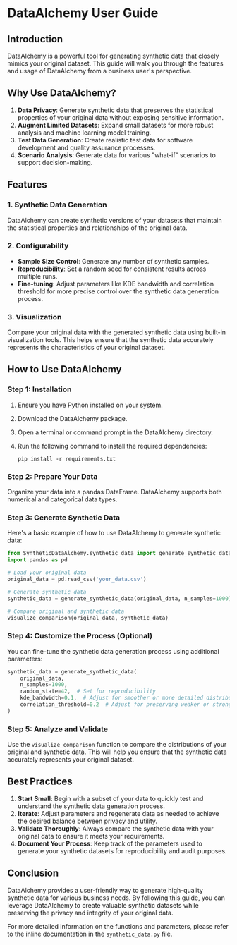 # DataAlchemy User Guide

## Introduction

DataAlchemy is a powerful tool for generating synthetic data that closely mimics your original dataset. This guide will walk you through the features and usage of DataAlchemy from a business user's perspective.

## Why Use DataAlchemy?

1. **Data Privacy**: Generate synthetic data that preserves the statistical properties of your original data without exposing sensitive information.
2. **Augment Limited Datasets**: Expand small datasets for more robust analysis and machine learning model training.
3. **Test Data Generation**: Create realistic test data for software development and quality assurance processes.
4. **Scenario Analysis**: Generate data for various "what-if" scenarios to support decision-making.

## Features

### 1. Synthetic Data Generation

DataAlchemy can create synthetic versions of your datasets that maintain the statistical properties and relationships of the original data.

### 2. Configurability

- **Sample Size Control**: Generate any number of synthetic samples.
- **Reproducibility**: Set a random seed for consistent results across multiple runs.
- **Fine-tuning**: Adjust parameters like KDE bandwidth and correlation threshold for more precise control over the synthetic data generation process.

### 3. Visualization

Compare your original data with the generated synthetic data using built-in visualization tools. This helps ensure that the synthetic data accurately represents the characteristics of your original dataset.

## How to Use DataAlchemy

### Step 1: Installation

1. Ensure you have Python installed on your system.
2. Download the DataAlchemy package.
3. Open a terminal or command prompt in the DataAlchemy directory.
4. Run the following command to install the required dependencies:

   ```
   pip install -r requirements.txt
   ```

### Step 2: Prepare Your Data

Organize your data into a pandas DataFrame. DataAlchemy supports both numerical and categorical data types.

### Step 3: Generate Synthetic Data

Here's a basic example of how to use DataAlchemy to generate synthetic data:

```python
from SyntheticDataAlchemy.synthetic_data import generate_synthetic_data, visualize_comparison
import pandas as pd

# Load your original data
original_data = pd.read_csv('your_data.csv')

# Generate synthetic data
synthetic_data = generate_synthetic_data(original_data, n_samples=1000)

# Compare original and synthetic data
visualize_comparison(original_data, synthetic_data)
```

### Step 4: Customize the Process (Optional)

You can fine-tune the synthetic data generation process using additional parameters:

```python
synthetic_data = generate_synthetic_data(
    original_data,
    n_samples=1000,
    random_state=42,  # Set for reproducibility
    kde_bandwidth=0.1,  # Adjust for smoother or more detailed distributions
    correlation_threshold=0.2  # Adjust for preserving weaker or stronger relationships
)
```

### Step 5: Analyze and Validate

Use the `visualize_comparison` function to compare the distributions of your original and synthetic data. This will help you ensure that the synthetic data accurately represents your original dataset.

## Best Practices

1. **Start Small**: Begin with a subset of your data to quickly test and understand the synthetic data generation process.
2. **Iterate**: Adjust parameters and regenerate data as needed to achieve the desired balance between privacy and utility.
3. **Validate Thoroughly**: Always compare the synthetic data with your original data to ensure it meets your requirements.
4. **Document Your Process**: Keep track of the parameters used to generate your synthetic datasets for reproducibility and audit purposes.

## Conclusion

DataAlchemy provides a user-friendly way to generate high-quality synthetic data for various business needs. By following this guide, you can leverage DataAlchemy to create valuable synthetic datasets while preserving the privacy and integrity of your original data.

For more detailed information on the functions and parameters, please refer to the inline documentation in the `synthetic_data.py` file.
